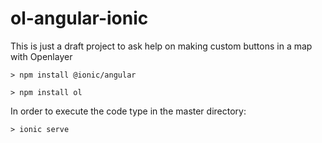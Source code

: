 # ol-angular-ionic

This is just a draft project to ask help on making custom buttons in a map with Openlayer

`> npm install @ionic/angular` 

`> npm install ol`

In order to execute the code type in the master directory:

`> ionic serve`


